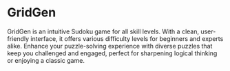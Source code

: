 # GridGen
GridGen is an intuitive Sudoku game for all skill levels. With a clean, user-friendly interface, it offers various difficulty levels for beginners and experts alike. Enhance your puzzle-solving experience with diverse puzzles that keep you challenged and engaged, perfect for sharpening logical thinking or enjoying a classic game. 
